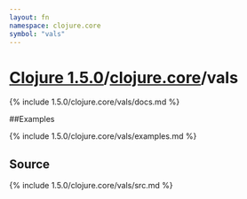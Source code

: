```yaml
---
layout: fn
namespace: clojure.core
symbol: "vals"
---
```


# [Clojure 1.5.0](../../)/[clojure.core](../)/vals

{% include 1.5.0/clojure.core/vals/docs.md %}

##Examples

{% include 1.5.0/clojure.core/vals/examples.md %}
## Source
{% include 1.5.0/clojure.core/vals/src.md %}

